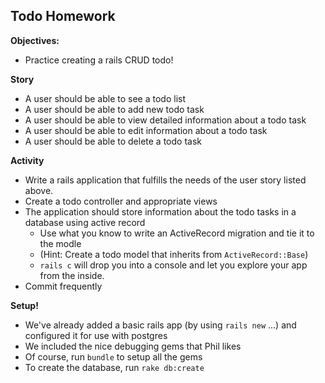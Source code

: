 ## Todo Homework

**Objectives:**

* Practice creating a rails CRUD todo!

**Story**

* A user should be able to see a todo list
* A user should be able to add new todo task
* A user should be able to view detailed information about a todo task
* A user should be able to edit information about a todo task
* A user should be able to delete a todo task


**Activity** 
* Write a rails application that fulfills the needs of the user story listed above.
* Create a todo controller and appropriate views
* The application should store information about the todo tasks in a database using active record 
  * Use what you know to write an ActiveRecord migration and tie it to the modle
  * (Hint: Create a todo model that inherits from `ActiveRecord::Base`)
   * `rails c` will drop you into a console and let you explore your app from the inside. 
* Commit frequently

**Setup!** 
* We've already added a basic rails app (by using `rails new` ...)  and configured it for use with postgres
* We included the nice debugging gems that Phil likes
* Of course, run `bundle` to setup all the gems
* To create the database, run `rake db:create` 
